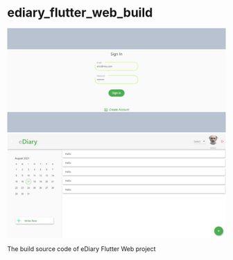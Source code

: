 # ediary_flutter_web_build

![alt_text](https://github.com/algonacci/ediary_flutter_web_build/blob/main/flutter%20web%201.jpg?raw=true)
![alt_text](https://github.com/algonacci/ediary_flutter_web_build/blob/main/flutter%20web%202.jpg?raw=true)

The build source code of eDiary Flutter Web project
